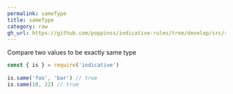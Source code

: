 ```yaml
---
permalink: sameType
title: sameType
category: raw
gh_url: https://github.com/poppinss/indicative-rules/tree/develop/src/raw/sameType.ts
---
```


Compare two values to be exactly same type
 
```js
const { is } = require('indicative')
 
is.same('foo', 'bar') // true
is.same(10, 22) // true
```